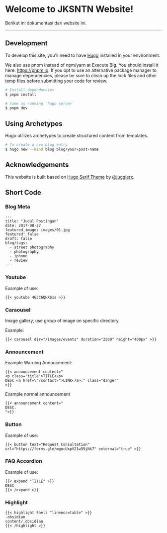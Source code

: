 # Welcome to JKSNTN Website!

Berikut ini dokumentasi dari website ini.

---

## Development

To develop this site, you'll need to have [Hugo](https://gohugo.io/getting-started/installing/#quick-install) installed in your environment. 

We also use pnpm instead of npm/yarn at Execute Big. You should install it here: https://pnpm.io. If you opt to use an alternative package manager to manage dependencies, please be sure to clean up the lock files and other temp files before submitting your code for review.

```bash
# Install dependencies
$ pnpm install

# Same as running `hugo server`
$ pnpm dev
```

## Using Archetypes

Hugo utilizes archetypes to create structured content from templates. 

```bash
# To create a new blog entry
$ hugo new --kind blog blog/your-post-name
```

## Acknowledgements

This website is built based on [Hugo Serif Theme](https://themes.gohugo.io/hugo-serif-theme/) by [@jugglerx](https://github.com/jugglerx/).

## Short Code

### Blog Meta

```
---
title: "Judul Postingan"
date: 2017-08-27
featured_image: images/01.jpg
featured: false
draft: false
blog/tags:
  - street photography
  - photography
  - iphone
  - review
---
```

### Youtube

Example of use:

```
{{< youtube 4GJC6QHXb1s >}} 
```

### Caraousel

Image gallery, use group of image on specific directory.

Example:

```
{{< carousel dir="/images/events" duration="2500" height="400px" >}}
```

### Announcement

Example Warning Annoucement:

```
{{< announcement content="
<p class='title'>TITLE</p>
DESC <a href=\"/contact\">LINK</a>." class="danger" 
>}}
```

Example normal announcement

```
{{< announcement content="
DESC.
">}}
```

### Button

Example of use:

```
{{< button text="Request Consultation" url="https://forms.gle/mgncUxpV21w59jNk7" external="true" >}}
```

### FAQ Accordion

Example of use: 

```
{{< expand "TITLE" >}}
DESC
{{< /expand >}}
```

### Highlight

```
{{< highlight Shell "linenos=table" >}}
.obsidian
content/.obsidian
{{< /highlight >}}
```